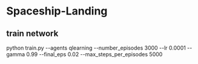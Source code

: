 # Spaceship-Landing

## train network
python train.py --agents qlearning --number_episodes 3000 --lr 0.0001 --gamma 0.99 --final_eps 0.02 --max_steps_per_episodes 5000
